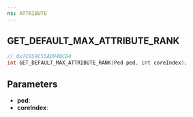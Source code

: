```yaml
---
ns: ATTRIBUTE
---
```

## GET_DEFAULT_MAX_ATTRIBUTE_RANK

```c
// 0x7C059C55AD940CB4
int GET_DEFAULT_MAX_ATTRIBUTE_RANK(Ped ped, int coreIndex);
```

## Parameters
* **ped**:
* **coreIndex**:
